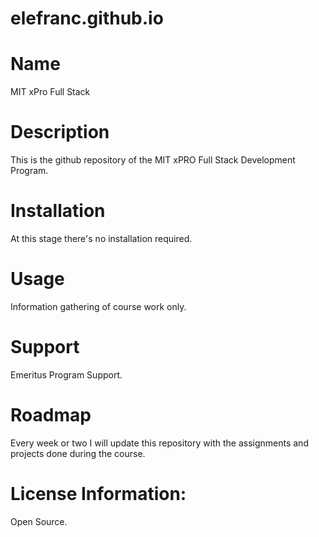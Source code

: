 # elefranc.github.io

# Name
MIT xPro Full Stack

# Description
This is the github repository of the MIT xPRO Full Stack Development Program.

# Installation
At this stage there's no installation required.

# Usage
Information gathering of course work only.

# Support
Emeritus Program Support.

# Roadmap
Every week or two I will update this repository with the assignments and projects done during the course.

# License Information:
Open Source.
